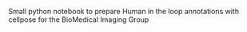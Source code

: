 Small python notebook to prepare Human in the loop annotations with cellpose for the BioMedical Imaging Group
